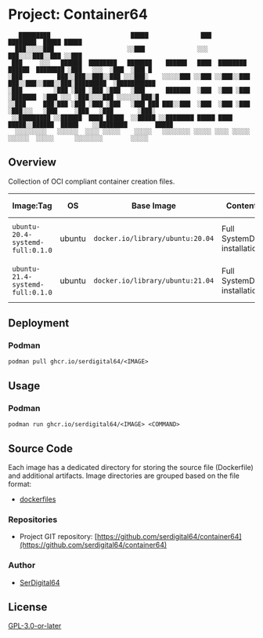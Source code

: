 # Project: Container64

```text
   █████████                       █████               ███                                 ████████  █████ █████
  ███░░░░░███                     ░░███               ░░░                                 ███░░░░███░░███ ░░███
 ███     ░░░   ██████  ████████   ███████    ██████   ████  ████████    ██████  ████████ ░███   ░░░  ░███  ░███ █
░███          ███░░███░░███░░███ ░░░███░    ░░░░░███ ░░███ ░░███░░███  ███░░███░░███░░███░█████████  ░███████████
░███         ░███ ░███ ░███ ░███   ░███      ███████  ░███  ░███ ░███ ░███████  ░███ ░░░ ░███░░░░███ ░░░░░░░███░█
░░███     ███░███ ░███ ░███ ░███   ░███ ███ ███░░███  ░███  ░███ ░███ ░███░░░   ░███     ░███   ░███       ░███░
 ░░█████████ ░░██████  ████ █████  ░░█████ ░░████████ █████ ████ █████░░██████  █████    ░░████████        █████
  ░░░░░░░░░   ░░░░░░  ░░░░ ░░░░░    ░░░░░   ░░░░░░░░ ░░░░░ ░░░░ ░░░░░  ░░░░░░  ░░░░░      ░░░░░░░░        ░░░░░
```

## Overview

Collection of OCI compliant container creation files.

| Image:Tag                        | OS     | Base Image                       | Content                   | Source File                                                                 |
| -------------------------------- | ------ | -------------------------------- | ------------------------- | --------------------------------------------------------------------------- |
| `ubuntu-20.4-systemd-full:0.1.0` | ubuntu | `docker.io/library/ubuntu:20.04` | Full SystemD installation | [ubuntu-20.4-systemd-full](dockerfiles/ubuntu-20.4-systemd-full/Dockerfile) |
| `ubuntu-21.4-systemd-full:0.1.0` | ubuntu | `docker.io/library/ubuntu:21.04` | Full SystemD installation | [ubuntu-21.4-systemd-full](dockerfiles/ubuntu-21.4-systemd-full/Dockerfile) |

## Deployment

### Podman

`podman pull ghcr.io/serdigital64/<IMAGE>`

## Usage

### Podman

`podman run ghcr.io/serdigital64/<IMAGE> <COMMAND>`

## Source Code

Each image has a dedicated directory for storing the source file (Dockerfile) and additional artifacts.
Image directories are grouped based on the file format:

- [dockerfiles](dockerfiles/)

### Repositories

- Project GIT repository: [https://github.com/serdigital64/container64](https://github.com/serdigital64/container64)

### Author

- [SerDigital64](https://github.com/serdigital64)

## License

[GPL-3.0-or-later](https://www.gnu.org/licenses/gpl-3.0.txt)
